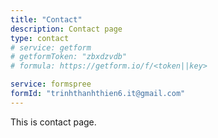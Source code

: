 ```yaml
---
title: "Contact"
description: Contact page
type: contact
# service: getform
# getformToken: "zbxdzvdb"
# formula: https://getform.io/f/<token||key>

service: formspree
formId: "trinhthanhthien6.it@gmail.com"
---
```


This is contact page.